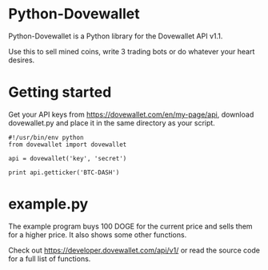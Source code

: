 Python-Dovewallet
=

Python-Dovewallet is a Python library for the Dovewallet API v1.1.

Use this to sell mined coins, write 3 trading bots or do whatever your heart desires.


Getting started
=

Get your API keys from https://dovewallet.com/en/my-page/api, download dovewallet.py and place it in the same directory as your script.

    #!/usr/bin/env python
    from dovewallet import dovewallet
    
    api = dovewallet('key', 'secret')
    
    print api.getticker('BTC-DASH')


example.py
=

The example program buys 100 DOGE for the current price and sells them for a higher price. It also shows some other functions.  

Check out https://developer.dovewallet.com/api/v1/ or read the source code for a full list of functions.
